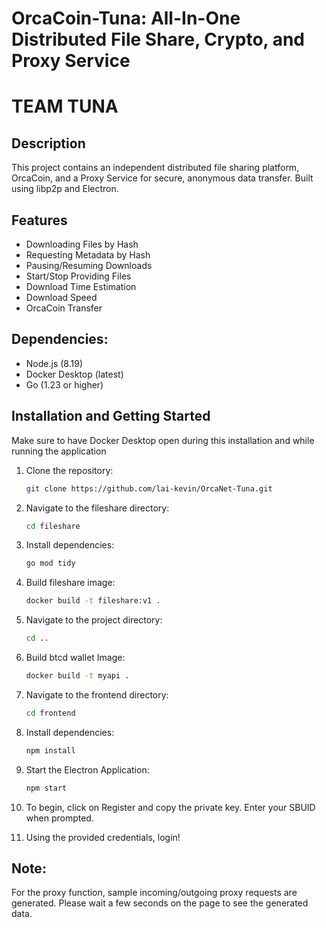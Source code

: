 # OrcaCoin-Tuna: All-In-One Distributed File Share, Crypto, and Proxy Service
# TEAM TUNA

## Description
This project contains an independent distributed file sharing platform, OrcaCoin, and a Proxy Service for secure, anonymous data transfer. Built using libp2p and Electron.


## Features
- Downloading Files by Hash
- Requesting Metadata by Hash
- Pausing/Resuming Downloads
- Start/Stop Providing Files
- Download Time Estimation
- Download Speed
- OrcaCoin Transfer

## Dependencies:
- Node.js        (8.19)
- Docker Desktop (latest)
- Go             (1.23 or higher)

## Installation and Getting Started
Make sure to have Docker Desktop open during this installation and while running the application

1. Clone the repository:
    ```sh
    git clone https://github.com/lai-kevin/OrcaNet-Tuna.git
    ```

2. Navigate to the fileshare directory:
    ```sh
    cd fileshare
    ```

3. Install dependencies:
    ```sh
    go mod tidy
    ```

4. Build fileshare image:
    ```sh
    docker build -t fileshare:v1 .
    ```
5. Navigate to the project directory:
    ```sh
    cd ..
    ```

6. Build btcd wallet Image:
    ```sh
    docker build -t myapi .
    ```

7. Navigate to the frontend directory:
    ```sh
    cd frontend
    ```

8. Install dependencies:
    ```sh
    npm install
    ```

9. Start the Electron Application:
    ```sh
    npm start
    ```

10. To begin, click on Register and copy the private key. Enter your SBUID when prompted.

11. Using the provided credentials, login! 

## Note:
For the proxy function, sample incoming/outgoing proxy requests are generated. Please wait a few seconds on the page to see the generated data.

